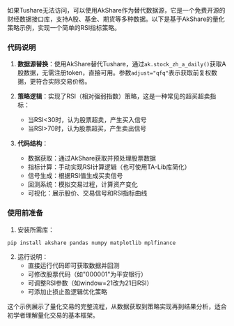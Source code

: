 如果Tushare无法访问，可以使用AkShare作为替代数据源，它是一个免费开源的财经数据接口库，支持A股、基金、期货等多种数据。以下是基于AkShare的量化策略示例，实现一个简单的RSI指标策略。


### 代码说明

1. **数据源替换**：使用AkShare替代Tushare，通过`ak.stock_zh_a_daily()`获取A股数据，无需注册token，直接可用。参数`adjust="qfq"`表示获取前复权数据，更符合实际交易价格。

2. **策略逻辑**：实现了RSI（相对强弱指数）策略，这是一种常见的超买超卖指标：
   - 当RSI<30时，认为股票超卖，产生买入信号
   - 当RSI>70时，认为股票超买，产生卖出信号

3. **代码结构**：
   - 数据获取：通过AkShare获取并预处理股票数据
   - 指标计算：手动实现RSI计算逻辑（也可使用TA-Lib库简化）
   - 信号生成：根据RSI值生成买卖信号
   - 回测系统：模拟交易过程，计算资产变化
   - 可视化：展示股价、交易信号和RSI指标曲线

### 使用前准备

1. 安装所需库：
```bash
pip install akshare pandas numpy matplotlib mplfinance
```

2. 运行说明：
   - 直接运行代码即可获取数据并回测
   - 可修改股票代码（如"000001"为平安银行）
   - 可调整RSI参数（如window=21改为21日RSI）
   - 可添加止损止盈逻辑优化策略

这个示例展示了量化交易的完整流程，从数据获取到策略实现再到结果分析，适合初学者理解量化交易的基本框架。


